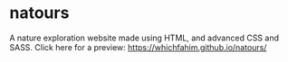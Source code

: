 # natours
A nature exploration website made using HTML, and advanced CSS and SASS.
Click here for a preview: https://whichfahim.github.io/natours/
